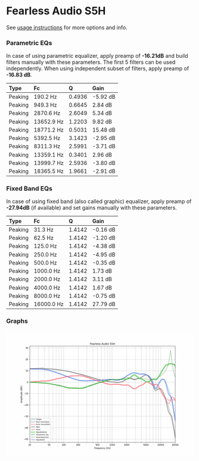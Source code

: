 # Fearless Audio S5H
See [usage instructions](https://github.com/jaakkopasanen/AutoEq#usage) for more options and info.

### Parametric EQs
In case of using parametric equalizer, apply preamp of **-16.21dB** and build filters manually
with these parameters. The first 5 filters can be used independently.
When using independent subset of filters, apply preamp of **-16.83 dB**.

| Type    | Fc         |      Q | Gain     |
|:--------|:-----------|:-------|:---------|
| Peaking | 190.2 Hz   | 0.4936 | -5.92 dB |
| Peaking | 949.3 Hz   | 0.6645 | 2.84 dB  |
| Peaking | 2870.6 Hz  | 2.6049 | 5.34 dB  |
| Peaking | 13652.9 Hz | 1.2203 | 9.82 dB  |
| Peaking | 18771.2 Hz | 0.5031 | 15.48 dB |
| Peaking | 5392.5 Hz  | 3.1423 | -2.95 dB |
| Peaking | 8311.3 Hz  | 2.5991 | -3.71 dB |
| Peaking | 13359.1 Hz | 0.3401 | 2.96 dB  |
| Peaking | 13999.7 Hz | 2.5936 | -3.80 dB |
| Peaking | 18365.5 Hz | 1.9661 | -2.91 dB |

### Fixed Band EQs
In case of using fixed band (also called graphic) equalizer, apply preamp of **-27.94dB**
(if available) and set gains manually with these parameters.

| Type    | Fc         |      Q | Gain     |
|:--------|:-----------|:-------|:---------|
| Peaking | 31.3 Hz    | 1.4142 | -0.16 dB |
| Peaking | 62.5 Hz    | 1.4142 | -1.20 dB |
| Peaking | 125.0 Hz   | 1.4142 | -4.38 dB |
| Peaking | 250.0 Hz   | 1.4142 | -4.95 dB |
| Peaking | 500.0 Hz   | 1.4142 | -0.35 dB |
| Peaking | 1000.0 Hz  | 1.4142 | 1.73 dB  |
| Peaking | 2000.0 Hz  | 1.4142 | 3.11 dB  |
| Peaking | 4000.0 Hz  | 1.4142 | 1.67 dB  |
| Peaking | 8000.0 Hz  | 1.4142 | -0.75 dB |
| Peaking | 16000.0 Hz | 1.4142 | 27.79 dB |

### Graphs
![](./Fearless%20Audio%20S5H.png)
